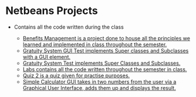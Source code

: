 # Netbeans Projects

* Contains all the code written during the class

    * <a href="">Benefits Management is a project done to house all the principles we learned and implemented in class throughout the semester.</a>
    * <a href="">Gratuity System GUI Test implements Super classes and Subclasses with a GUI element.</a>
    * <a href="">Gratuity System Test implements Super Classes and Subclasses.</a>
    * <a href="">Labs contains all the code written throughout the semester in class.</a>
    * <a href="">Quiz 2 is a quiz given for practise purposes.</a>
    * <a href="">Simple Calculator GUI takes in two numbers from the user via a Graphical User Interface, adds them up and displays the result.</a>